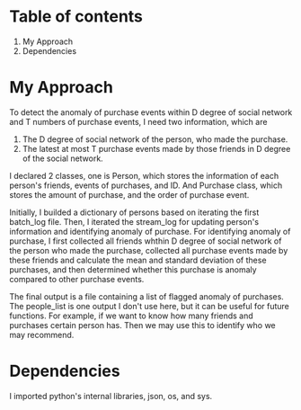# Table of contents

1. My Approach
2. Dependencies

# My Approach

To detect the anomaly of purchase events within D degree of social network and T numbers of purchase events, I need two information, which are
1. The D degree of social network of the person, who made the purchase.
2. The latest at most T purchase events made by those friends in D degree of the social network.

I declared 2 classes, one is Person, which stores the information of each person's friends, events of purchases, and ID. And Purchase class, which stores the amount of purchase, and the order of purchase event.

Initially, I builded a dictionary of persons based on iterating the first batch_log file. Then, I iterated the stream_log for updating person's information and identifying anomaly of purchase. For identifying anomaly of purchase, I first collected all friends whthin D degree of social network of the person who made the purchase, collected all purchase events made by these friends and calculate the mean and standard deviation of these purchases, and then determined whether this purchase is anomaly compared to other purchase events.

The final output is a file containing a list of flagged anomaly of purchases. The people_list is one output I don't use here, but it can be useful for future functions. For example, if we want to know how many friends and purchases certain person has. Then we may use this to identify who we may recommend.

# Dependencies
I imported python's internal libraries, json, os, and sys.
